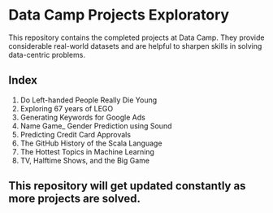 # Data Camp Projects Exploratory 

This repository contains the completed projects at Data Camp. They provide considerable real-world datasets and are helpful to sharpen skills in solving data-centric problems. 


## Index
1. Do Left-handed People Really Die Young
2. Exploring 67 years of LEGO
3. Generating Keywords for Google Ads
4. Name Game_ Gender Prediction using Sound
5. Predicting Credit Card Approvals
6. The GitHub History of the Scala Language
7. The Hottest Topics in Machine Learning
8. TV, Halftime Shows, and the Big Game

## This repository will get updated constantly as more projects are solved.
